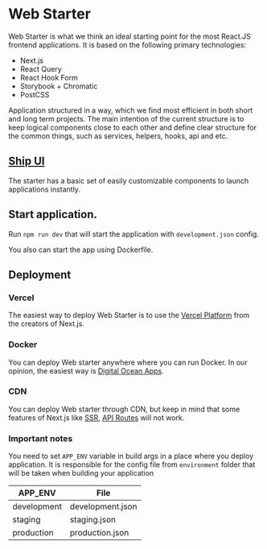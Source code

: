 # Web Starter

Web Starter is what we think an ideal starting point for the most React.JS frontend applications. It is based on the following primary technologies:
 
- Next.js
- React Query
- React Hook Form
- Storybook + Chromatic
- PostCSS

Application structured in a way, which we find most efficient in both short and long term projects. The main intention of the current structure is to keep logical components close to each other and define clear structure for the common things, such as services, helpers, hooks, api and etc.

## [Ship UI](https://master--62543f00c4eb91003a7f2a91.chromatic.com/)

The starter has a basic set of easily customizable components to launch applications instantly.

## Start application.

Run ```npm run dev``` that will start the application with ```development.json``` config.

You also can start the app using Dockerfile.

## Deployment

### Vercel

The easiest way to deploy Web Starter is to use the [Vercel Platform](https://vercel.com/) from the creators of Next.js.

### Docker

You can deploy Web starter anywhere where you can run Docker. In our opinion, the easiest way is [Digital Ocean Apps](https://www.digitalocean.com/products/app-platform).

### CDN

You can deploy Web starter through CDN, but keep in mind that some features of Next.js like [SSR](https://nextjs.org/docs/basic-features/pages#server-side-rendering), [API Routes](https://nextjs.org/docs/api-routes/introduction) will not work.

### Important notes

You need to set ```APP_ENV``` variable in build args in a place where you deploy application. It is responsible for the config file from ```environment``` folder that will be taken when building your application


| APP_ENV       | File          |
| ------------- | ------------- |
| development   | development.json  |
| staging       | staging.json  |
| production    | production.json  |
